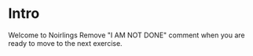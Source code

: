# Intro

Welcome to Noirlings
Remove "I AM NOT DONE" comment when you are ready to move to the next exercise.
